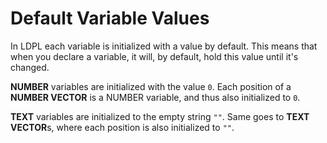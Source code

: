 # Default Variable Values

In LDPL each variable is initialized with a value by default. This means that when you declare a variable, it will, by default, hold this value until it's changed.

**NUMBER** variables are initialized with the value `0`. Each position of a **NUMBER VECTOR** is a NUMBER variable, and thus also initialized to `0`.

**TEXT** variables are initialized to the empty string `""`. Same goes to **TEXT VECTOR**s, where each position is also initialized to `""`.


